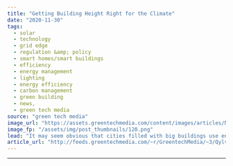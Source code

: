 ```yaml
---
title: "Getting Building Height Right for the Climate"
date: "2020-11-30"
tags: 
  - solar
  - technology
  - grid edge
  - regulation &amp; policy
  - smart homes/smart buildings
  - efficiency
  - energy management
  - lighting
  - energy efficiency
  - carbon management
  - green building
  - news,
  - green tech media
source: "green tech media"
image_url: "https://assets.greentechmedia.com/content/images/articles/New_York_Manhattan_Skyline_XL_Pixabay.jpg"
image_fp: "/assets/img/post_thumbnails/120.png"
lead: "It may seem obvious that cities filled with big buildings use energy more efficiently than dispersed suburban landscapes, and that newer, taller buildings are more energy-efficient than older, squatter structures. People widely understand that New Yo ..."
article_url: "http://feeds.greentechmedia.com/~r/GreentechMedia/~3/QylvGJawHNg/getting-building-height-right-for-the-climate"
---
```


---
